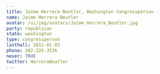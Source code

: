 ```yaml
---
title: Jaime Herrera Beutler, Washington Congressperson
name: Jaime Herrera Beutler
avatar: /ui/img/avatars/Jaime_Herrera_Beutler.jpg
party: republican
state: washington
type: congressperson
lasthall: 2011-01-03
phone: 202-225-3536
never: TRUE
twitter: HerreraBeutler
---
```

